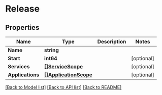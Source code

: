 # Release

## Properties

Name | Type | Description | Notes
------------ | ------------- | ------------- | -------------
**Name** | **string** |  | 
**Start** | **int64** |  | [optional] 
**Services** | [**[]ServiceScope**](ServiceScope.md) |  | [optional] 
**Applications** | [**[]ApplicationScope**](ApplicationScope.md) |  | [optional] 

[[Back to Model list]](../README.md#documentation-for-models) [[Back to API list]](../README.md#documentation-for-api-endpoints) [[Back to README]](../README.md)


